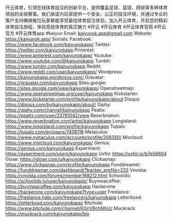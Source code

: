 开云体育，引领在线体育投注的创新平台，提供覆盖足球、篮球、网球等多种体育项目的全球赛事。我们承诺为玩家提供一个安全、公正的投注环境，并通过专业的客户支持确保每位玩家都能享受最佳体育投注体验。加入开云体育，开启您的精彩体育投注旅程，体验竞技体育的真正魅力
#开云 #开云体育 #开云体育官网  #开云官方 #开云体育app #kaiyun
Email: kaiyunok.app@gmail.com
Website: <a href="https://kaiyunok.app/">https://kaiyunok.app/</a>
Socials:
Facebook: <a href="https://www.facebook.com/kaiyunokapp/">https://www.facebook.com/kaiyunokapp/</a>
Twitter: <a href="https://twitter.com/kaiyunokapp">https://twitter.com/kaiyunokapp</a>
Pinterest: <a href="https://www.pinterest.com/kaiyunokapp/">https://www.pinterest.com/kaiyunokapp/</a>
Youtube: <a href="https://www.youtube.com/@kaiyunokapp">https://www.youtube.com/@kaiyunokapp</a>
Tumblr: <a href="https://www.tumblr.com/kaiyunokapp">https://www.tumblr.com/kaiyunokapp</a>
Reddit: <a href="https://www.reddit.com/user/kaiyunokapp/">https://www.reddit.com/user/kaiyunokapp/</a>
Wordpress: <a href="https://kaiyunokapp.wordpress.com/">https://kaiyunokapp.wordpress.com/</a>
Gravatar: <a href="https://gravatar.com/kaiyunokapp">https://gravatar.com/kaiyunokapp</a>
Sites.google: <a href="https://sites.google.com/view/kaiyunokapp/">https://sites.google.com/view/kaiyunokapp/</a>
Openstreetmap: <a href="https://www.openstreetmap.org/user/kaiyunokapp">https://www.openstreetmap.org/user/kaiyunokapp</a>
Kickstarter: <a href="https://www.kickstarter.com/profile/kaiyunokapp/about">https://www.kickstarter.com/profile/kaiyunokapp/about</a>
Disqus: <a href="https://disqus.com/by/kaiyunokapp/about/">https://disqus.com/by/kaiyunokapp/about/</a>
Giphy: <a href="https://giphy.com/channel/kaiyunokapp">https://giphy.com/channel/kaiyunokapp</a>
Peatix: <a href="https://peatix.com/user/23781042/view">https://peatix.com/user/23781042/view</a>
Reverbnation: <a href="https://www.reverbnation.com/artist/kaiyunokapp">https://www.reverbnation.com/artist/kaiyunokapp</a>
Longisland: <a href="https://www.longisland.com/profile/kaiyunokapp">https://www.longisland.com/profile/kaiyunokapp</a>
Tupalo: <a href="https://tupalo.com/en/users/7406118">https://tupalo.com/en/users/7406118</a>
Metaculus: <a href="https://www.metaculus.com/accounts/profile/206350/">https://www.metaculus.com/accounts/profile/206350/</a>
Mixcloud: <a href="https://www.mixcloud.com/kaiyunokapp/">https://www.mixcloud.com/kaiyunokapp/</a>
Genius: <a href="https://genius.com/kaiyunokapp">https://genius.com/kaiyunokapp</a>
Experiment: <a href="https://experiment.com/users/kaiyunokapp">https://experiment.com/users/kaiyunokapp</a>
Uxfol: <a href="https://uxfol.io/b7e56604">https://uxfol.io/b7e56604</a>
Glose: <a href="https://glose.com/u/kaiyunokapp">https://glose.com/u/kaiyunokapp</a>
Clickasnap: <a href="https://www.clickasnap.com/profile/kaiyunokapp">https://www.clickasnap.com/profile/kaiyunokapp</a>
Funddreamer: <a href="https://funddreamer.com/dashboard/?backer_profile=233">https://funddreamer.com/dashboard/?backer_profile=233</a>
Vnvista: <a href="https://vnvista.com/forums/member168212.html">https://vnvista.com/forums/member168212.html</a>
Schoolido: <a href="https://schoolido.lu/user/kaiyunokapp/">https://schoolido.lu/user/kaiyunokapp/</a>
Buymeacoffee: <a href="https://buymeacoffee.com/kaiyunokapp">https://buymeacoffee.com/kaiyunokapp</a>
Hackerone: <a href="https://hackerone.com/kaiyunokapp?type=user">https://hackerone.com/kaiyunokapp?type=user</a>
Freelance: <a href="https://freelance.habr.com/freelancers/kaiyunokapp">https://freelance.habr.com/freelancers/kaiyunokapp</a>
Letterboxd: <a href="https://letterboxd.com/kaiyunokapp/">https://letterboxd.com/kaiyunokapp/</a>
Bitchute: <a href="https://www.bitchute.com/channel/K0jrVBchNhUc">https://www.bitchute.com/channel/K0jrVBchNhUc</a>
Muckrack: <a href="https://muckrack.com/kaiyunokapp/bio">https://muckrack.com/kaiyunokapp/bio</a>